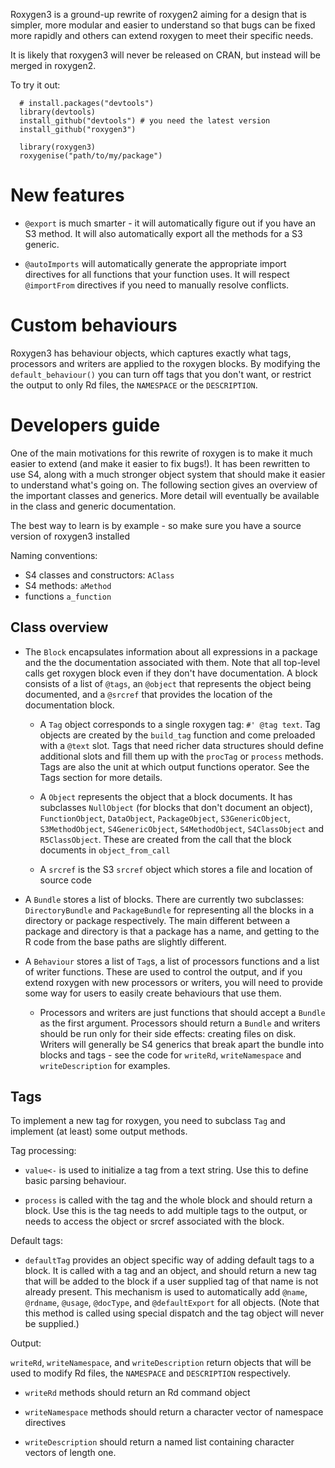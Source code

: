 Roxygen3 is a ground-up rewrite of roxygen2 aiming for a design that is simpler, more modular and easier to understand so that bugs can be fixed more rapidly and others can extend roxygen to meet their specific needs.  

It is likely that roxygen3 will never be released on CRAN, but instead will be merged in roxygen2.

To try it out:

      # install.packages("devtools")
      library(devtools)
      install_github("devtools") # you need the latest version
      install_github("roxygen3")
      
      library(roxygen3)
      roxygenise("path/to/my/package")

# New features

* `@export` is much smarter - it will automatically figure out if you have an
  S3 method. It will also automatically export all the methods for a S3
  generic.

* `@autoImports` will automatically generate the appropriate import directives
  for all functions that your function uses. It will respect `@importFrom`
  directives if you need to manually resolve conflicts.

# Custom behaviours

Roxygen3 has behaviour objects, which captures exactly what tags, processors and writers are applied to the roxygen blocks. By modifying the `default_behaviour()` you can turn off tags that you don't want, or restrict the output to only Rd files, the `NAMESPACE` or the `DESCRIPTION`.

# Developers guide

One of the main motivations for this rewrite of roxygen is to make it much easier to extend (and make it easier to fix bugs!). It has been rewritten to use S4, along with a much stronger object system that should make it easier to understand what's going on. The following section gives an overview of the important classes and generics. More detail will eventually be available in the class and generic documentation.

The best way to learn is by example - so make sure you have a source version of roxygen3 installed 

Naming conventions: 

* S4 classes and constructors: `AClass`
* S4 methods: `aMethod`
* functions `a_function`

## Class overview

* The `Block` encapsulates information about all expressions in a package
  and the the documentation associated with them. Note that all top-level
  calls get roxygen block even if they don't have documentation. A block
  consists of a list of `@tags`, an `@object` that represents the object being
  documented, and a `@srcref` that provides the location of the documentation
  block.

  * A `Tag` object corresponds to a single roxygen tag: `#' @tag text`. Tag
    objects are created by the `build_tag` function and come preloaded with a
    `@text` slot. Tags that need richer data structures should define
    additional slots and fill them up with the `procTag` or `process`
    methods. Tags are also the unit at which output functions operator. See
    the Tags section for more details.

  * A `Object` represents the object that a block documents. It has
    subclasses `NullObject` (for blocks that don't document an object),
    `FunctionObject`, `DataObject`, `PackageObject`, `S3GenericObject`,
    `S3MethodObject`, `S4GenericObject`, `S4MethodObject`, `S4ClassObject` and
    `R5ClassObject`. These are created from the call that the block documents
    in `object_from_call`

  * A `srcref` is the S3 `srcref` object which stores a file and location of
    source code

* A `Bundle` stores a list of blocks. There are currently two subclasses:
  `DirectoryBundle` and `PackageBundle` for representing all the blocks in a directory
  or package respectively. The main different between a package and directory
  is that a package has a name, and getting to the R code from the base paths
  are slightly different.

* A `Behaviour` stores a list of `Tag`s, a list of processors functions
  and a list of writer functions. These are used to control the output, and if
  you extend roxygen with new processors or writers, you will need to provide
  some way for users to easily create behaviours that use them.

  * Processors and writers are just functions that should accept a
    `Bundle` as the first argument. Processors should return a
    `Bundle` and writers should be run only for their side effects:
    creating files on disk. Writers will generally be S4 generics that break
    apart the bundle into blocks and tags - see the code for `writeRd`,
    `writeNamespace` and `writeDescription` for examples.

## Tags

To implement a new tag for roxygen, you need to subclass `Tag` and implement (at least) some output methods.

Tag processing:

* `value<-` is used to initialize a tag from a text string. Use this to define 
  basic parsing behaviour.

* `process` is called with the tag and the whole block and should return a
  block. Use this is the tag needs to add multiple tags to the output, or
  needs to access the object or srcref associated with the block.

Default tags:

* `defaultTag` provides an object specific way of adding default tags to a
  block. It is called with a tag and an object, and should return a new tag
  that will be added to the block if a user supplied tag of that name is not
  already present. This mechanism is used to automatically add `@name`,
  `@rdname`, `@usage`, `@docType`, and `@defaultExport` for all objects. (Note
  that this method is called using special dispatch and the tag object will
  never be supplied.)

Output:

`writeRd`, `writeNamespace`, and `writeDescription` return objects that will
be used to modify Rd files, the `NAMESPACE` and `DESCRIPTION` respectively.

* `writeRd` methods should return an Rd command object

* `writeNamespace` methods should return a character vector of namespace
  directives

* `writeDescription` should return a named list containing character vectors
  of length one.
